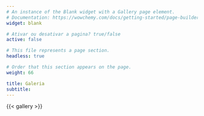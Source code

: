 ```yaml
---
# An instance of the Blank widget with a Gallery page element.
# Documentation: https://wowchemy.com/docs/getting-started/page-builder/
widget: blank

# Ativar ou desativar a pagina? true/false
active: false

# This file represents a page section.
headless: true

# Order that this section appears on the page.
weight: 66

title: Galeria
subtitle:
---
```


{{< gallery >}}
